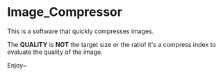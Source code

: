 # Image_Compressor

This is a software that quickly compresses images.

The **QUALITY** is **NOT** the target size or the ratio! it's a compress index to evaluate the quality of the image.

Enjoy~
